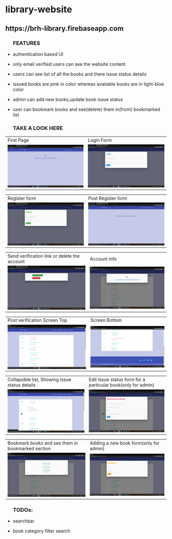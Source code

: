# library-website

<h2>https://brh-library.firebaseapp.com</h2>
<ul><h3>FEATURES</h3>
  <li><p>authentication based UI</p></li>
  <li><p>only email verified users can see the website content</p></li>
  <li><p>users can see list of all the books and there issue status details</p></li>
  <li><p>issued books are pink in color whereas available books are in light-blue color</p></li>
  <li><p>admin can add new books,update book issue status</p></li>
  <li><p>user can bookmark books and see(delete) them in(from) bookmarked list</p></li>
</ul>


<ul><h3>TAKE A LOOK HERE</h3></ul>
<table>
  <tr>
    <td>First Page</td>
    <td>Login Form</td>
  </tr>
  <tr>
    <td><img src="images/Screenshot%20(104).png" width=450</td>
    <td><img src="images/Screenshot%20(105).png" width=450</td>
  </tr>
</table>

<table>
  <tr>
    <td>Register form</td>
    <td>Post Register form</td>
  </tr>
  <tr>
    <td><img src="images/Screenshot%20(106).png" width=450</td>
    <td><img src="images/Screenshot%20(107).png" width=450</td>
  </tr>
</table>

<table>
  <tr>
    <td>Send verification link or delete the account</td>
    <td>Account info</td>
  </tr>
  <tr>
    <td><img src="images/Screenshot%20(108).png" width=450</td>
    <td><img src="images/Screenshot%20(101).png" width=450</td>
  </tr>
</table>

<table>
  <tr>
    <td>Post verification Screen Top</td>
    <td>Screen Bottom</td>
  </tr>
  <tr>
    <td><img src="images/Screenshot%20(96).png" width=450></td>
    <td><img src="images/Screenshot%20(102).png" width=450</td>
  </tr>
</table>

<table>
  <tr>
    <td>Collapsible list, Showing Issue status details</td>
    <td>Edit Issue status form for a particular book(only for admin)</td>
  </tr>
  <tr>
    <td><img src="images/Screenshot%20(97).png" width=450></td>
    <td><img src="images/Screenshot%20(98).png" width=450</td>
  </tr>
</table>

<table>
  <tr>
    <td>Bookmark books and see them in bookmarked section</td>
    <td>Adding a new book form(only for admin)</td>
  </tr>
  <tr>
    <td><img src="images/Screenshot%20(99).png" width=450></td>
    <td><img src="images/Screenshot%20(100).png" width=450</td>
  </tr>
</table>

<ul><h3> TODOs: </h2><li><p>searchbar</p></li><li><p>book category filter search</p></li> </ul>
